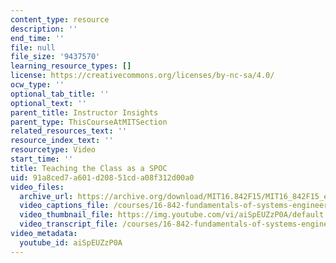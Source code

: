 ```yaml
---
content_type: resource
description: ''
end_time: ''
file: null
file_size: '9437570'
learning_resource_types: []
license: https://creativecommons.org/licenses/by-nc-sa/4.0/
ocw_type: ''
optional_tab_title: ''
optional_text: ''
parent_title: Instructor Insights
parent_type: ThisCourseAtMITSection
related_resources_text: ''
resource_index_text: ''
resourcetype: Video
start_time: ''
title: Teaching the Class as a SPOC
uid: 91a8ced7-a601-d208-51cd-a08f312d00a0
video_files:
  archive_url: https://archive.org/download/MIT16.842F15/MIT16_842F15_educator_03_300k.mp4
  video_captions_file: /courses/16-842-fundamentals-of-systems-engineering-fall-2015/f24f1c5880cc5cc9916747d4f8379ac1_aiSpEUZzP0A.vtt
  video_thumbnail_file: https://img.youtube.com/vi/aiSpEUZzP0A/default.jpg
  video_transcript_file: /courses/16-842-fundamentals-of-systems-engineering-fall-2015/7e5df69ddf0c985790d8181c280d39e2_aiSpEUZzP0A.pdf
video_metadata:
  youtube_id: aiSpEUZzP0A
---
```

